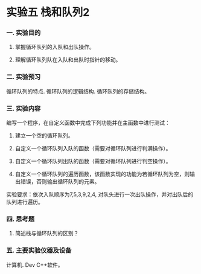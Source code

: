 # 实验五 栈和队列2

### 一. 实验目的

1. 掌握循环队列的入队和出队操作。

2. 理解循环队列队在入队和出队时指针的移动。

### 二. 实验预习

循环队列的特点. 循环队列的逻辑结构. 循环队列的存储结构。

### 三. 实验内容

编写一个程序，在自定义函数中完成下列功能并在主函数中进行测试：

1. 建立一个空的循环队列。

2. 自定义一个循环队列入队的函数（需要对循环队列进行判满操作）。

3. 自定义一个循环队列出队的函数（需要对循环队列进行判空操作）。

4. 自定义一个循环队列的遍历函数，该函数实现的功能为若循环队列为空，则输出错误，否则输出循环队列的元素。

实验要求：依次入队顺序为7,5,3,9,2,4, 对队头进行一次出队操作，并对出队后的队列进行遍历。

### 四. 思考题

1. 简述栈与循环队列的区别？

### 五. 主要实验仪器及设备

计算机. Dev C++软件。

